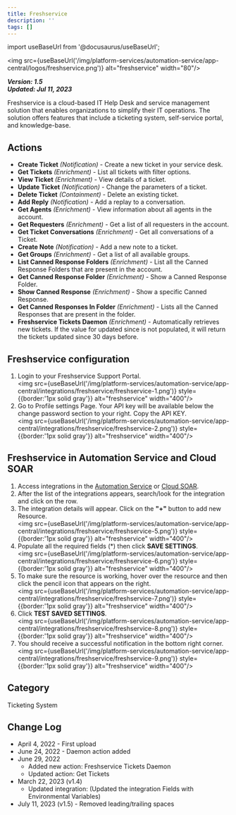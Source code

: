 ```yaml
---
title: Freshservice
description: ''
tags: []
---
```

import useBaseUrl from '@docusaurus/useBaseUrl';

<img src={useBaseUrl('/img/platform-services/automation-service/app-central/logos/freshservice.png')} alt="freshservice" width="80"/>

***Version: 1.5  
Updated: Jul 11, 2023***

Freshservice is a cloud-based IT Help Desk and service management solution that enables organizations to simplify their IT operations. The solution offers features that include a ticketing system, self-service portal, and knowledge-base.

## Actions

* **Create Ticket** *(Notification)* - Create a new ticket in your service desk.
* **Get Tickets** *(Enrichment)* - List all tickets with filter options.
* **View Ticket** *(Enrichment)* - View details of a ticket.
* **Update Ticket** *(Notification)* - Change the parameters of a ticket.
* **Delete Ticket** *(Containment)* - Delete an existing ticket.
* **Add Reply** *(Notification)* - Add a replay to a conversation.
* **Get Agents** *(Enrichment)* - View information about all agents in the account.
* **Get Requesters** *(Enrichment)* - Get a list of all requesters in the account.
* **Get Ticket Conversations** *(Enrichment)* - Get all conversations of a Ticket.
* **Create Note** *(Notification)* - Add a new note to a ticket.
* **Get Groups** *(Enrichment)* - Get a list of all available groups.
* **List Canned Response Folders** *(Enrichment)* - List all the Canned Response Folders that are present in the account.
* **Get Canned Response Folder** *(Enrichment)* - Show a Canned Response Folder.
* **Show Canned Response** *(Enrichment)* - Show a specific Canned Response.
* **Get Canned Responses In Folder** *(Enrichment)* - Lists all the Canned Responses that are present in the folder.
* **Freshservice Tickets Daemon** *(Enrichment) -* Automatically retrieves new tickets. If the value for updated since is not populated, it will return the tickets updated since 30 days before.

## Freshservice configuration

1. Login to your Freshservice Support Portal.<br/><img src={useBaseUrl('/img/platform-services/automation-service/app-central/integrations/freshservice/freshservice-1.png')} style={{border:'1px solid gray'}} alt="freshservice" width="400"/> 
1. Go to Profile settings Page. Your API key will be available below the change password section to your right. Copy the API KEY.<br/><img src={useBaseUrl('/img/platform-services/automation-service/app-central/integrations/freshservice/freshservice-2.png')} style={{border:'1px solid gray'}} alt="freshservice" width="400"/> 

## Freshservice in Automation Service and Cloud SOAR

1. Access integrations in the [Automation Service](/docs/platform-services/automation-service/automation-service-integrations/#view-integrations) or [Cloud SOAR](/docs/cloud-soar/automation).
1. After the list of the integrations appears, search/look for the integration and click on the row.
1. The integration details will appear. Click on the **"+"** button to add new Resource.<br/><img src={useBaseUrl('/img/platform-services/automation-service/app-central/integrations/freshservice/freshservice-5.png')} style={{border:'1px solid gray'}} alt="freshservice" width="400"/> 
1. Populate all the required fields (\*) then click **SAVE SETTINGS**.<br/><img src={useBaseUrl('/img/platform-services/automation-service/app-central/integrations/freshservice/freshservice-6.png')} style={{border:'1px solid gray'}} alt="freshservice" width="400"/> 
1. To make sure the resource is working, hover over the resource and then click the pencil icon that appears on the right.<br/><img src={useBaseUrl('/img/platform-services/automation-service/app-central/integrations/freshservice/freshservice-7.png')} style={{border:'1px solid gray'}} alt="freshservice" width="400"/> 
1. Click **TEST SAVED SETTINGS**.<br/><img src={useBaseUrl('/img/platform-services/automation-service/app-central/integrations/freshservice/freshservice-8.png')} style={{border:'1px solid gray'}} alt="freshservice" width="400"/> 
1. You should receive a successful notification in the bottom right corner.<br/><img src={useBaseUrl('/img/platform-services/automation-service/app-central/integrations/freshservice/freshservice-9.png')} style={{border:'1px solid gray'}} alt="freshservice" width="400"/> 

## Category

Ticketing System

## Change Log

* April 4, 2022 - First upload
* June 24, 2022 - Daemon action added
* June 29, 2022
	+ Added new action: Freshservice Tickets Daemon
	+ Updated action: Get Tickets
* March 22, 2023 (v1.4)
	+ Updated integration: (Updated the integration Fields with Environmental Variables)
* July 11, 2023 (v1.5) - Removed leading/trailing spaces
